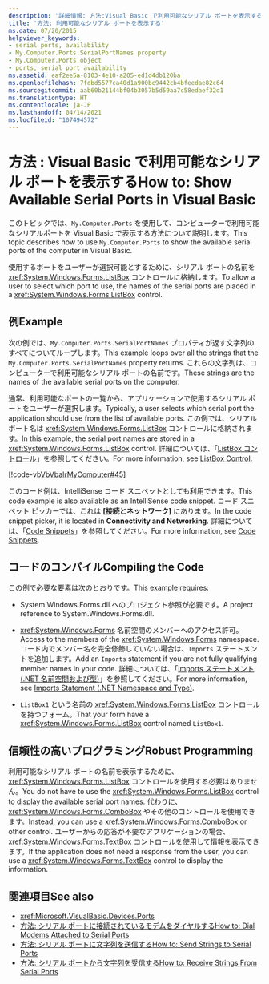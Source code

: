 ```yaml
---
description: '詳細情報: 方法:Visual Basic で利用可能なシリアル ポートを表示する'
title: '方法: 利用可能なシリアル ポートを表示する'
ms.date: 07/20/2015
helpviewer_keywords:
- serial ports, availability
- My.Computer.Ports.SerialPortNames property
- My.Computer.Ports object
- ports, serial port availability
ms.assetid: eaf2ee5a-8103-4e10-a205-ed1d4db120ba
ms.openlocfilehash: 7fdbd5577ca40d1a900bc9442cb4bfeedae82c64
ms.sourcegitcommit: aab60b21144bf04b3057b5d59aa7c58edaef32d1
ms.translationtype: HT
ms.contentlocale: ja-JP
ms.lasthandoff: 04/14/2021
ms.locfileid: "107494572"
---
```

# <a name="how-to-show-available-serial-ports-in-visual-basic"></a><span data-ttu-id="2c64e-103">方法 : Visual Basic で利用可能なシリアル ポートを表示する</span><span class="sxs-lookup"><span data-stu-id="2c64e-103">How to: Show Available Serial Ports in Visual Basic</span></span>

<span data-ttu-id="2c64e-104">このトピックでは、`My.Computer.Ports` を使用して、コンピューターで利用可能なシリアルポートを Visual Basic で表示する方法について説明します。</span><span class="sxs-lookup"><span data-stu-id="2c64e-104">This topic describes how to use `My.Computer.Ports` to show the available serial ports of the computer in Visual Basic.</span></span>  
  
 <span data-ttu-id="2c64e-105">使用するポートをユーザーが選択可能とするために、シリアル ポートの名前を <xref:System.Windows.Forms.ListBox> コントロールに格納します。</span><span class="sxs-lookup"><span data-stu-id="2c64e-105">To allow a user to select which port to use, the names of the serial ports are placed in a <xref:System.Windows.Forms.ListBox> control.</span></span>  
  
## <a name="example"></a><span data-ttu-id="2c64e-106">例</span><span class="sxs-lookup"><span data-stu-id="2c64e-106">Example</span></span>  

 <span data-ttu-id="2c64e-107">次の例では、`My.Computer.Ports.SerialPortNames` プロパティが返す文字列のすべてについてループします。</span><span class="sxs-lookup"><span data-stu-id="2c64e-107">This example loops over all the strings that the `My.Computer.Ports.SerialPortNames` property returns.</span></span> <span data-ttu-id="2c64e-108">これらの文字列は、コンピューターで利用可能なシリアル ポートの名前です。</span><span class="sxs-lookup"><span data-stu-id="2c64e-108">These strings are the names of the available serial ports on the computer.</span></span>  
  
 <span data-ttu-id="2c64e-109">通常、利用可能なポートの一覧から、アプリケーションで使用するシリアル ポートをユーザーが選択します。</span><span class="sxs-lookup"><span data-stu-id="2c64e-109">Typically, a user selects which serial port the application should use from the list of available ports.</span></span> <span data-ttu-id="2c64e-110">この例では、シリアル ポート名は <xref:System.Windows.Forms.ListBox> コントロールに格納されます。</span><span class="sxs-lookup"><span data-stu-id="2c64e-110">In this example, the serial port names are stored in a <xref:System.Windows.Forms.ListBox> control.</span></span> <span data-ttu-id="2c64e-111">詳細については、「[ListBox コントロール](/dotnet/desktop/winforms/controls/listbox-control-windows-forms)」を参照してください。</span><span class="sxs-lookup"><span data-stu-id="2c64e-111">For more information, see [ListBox Control](/dotnet/desktop/winforms/controls/listbox-control-windows-forms).</span></span>  
  
 [!code-vb[VbVbalrMyComputer#45](~/samples/snippets/visualbasic/VS_Snippets_VBCSharp/VbVbalrMyComputer/VB/Class2.vb#45)]  
  
 <span data-ttu-id="2c64e-112">このコード例は、IntelliSense コード スニペットとしても利用できます。</span><span class="sxs-lookup"><span data-stu-id="2c64e-112">This code example is also available as an IntelliSense code snippet.</span></span> <span data-ttu-id="2c64e-113">コード スニペット ピッカーでは、これは **[接続とネットワーク]** にあります。</span><span class="sxs-lookup"><span data-stu-id="2c64e-113">In the code snippet picker, it is located in **Connectivity and Networking**.</span></span> <span data-ttu-id="2c64e-114">詳細については、「[Code Snippets](/visualstudio/ide/code-snippets)」を参照してください。</span><span class="sxs-lookup"><span data-stu-id="2c64e-114">For more information, see [Code Snippets](/visualstudio/ide/code-snippets).</span></span>  
  
## <a name="compiling-the-code"></a><span data-ttu-id="2c64e-115">コードのコンパイル</span><span class="sxs-lookup"><span data-stu-id="2c64e-115">Compiling the Code</span></span>  

 <span data-ttu-id="2c64e-116">この例で必要な要素は次のとおりです。</span><span class="sxs-lookup"><span data-stu-id="2c64e-116">This example requires:</span></span>  
  
- <span data-ttu-id="2c64e-117">System.Windows.Forms.dll へのプロジェクト参照が必要です。</span><span class="sxs-lookup"><span data-stu-id="2c64e-117">A project reference to System.Windows.Forms.dll.</span></span>  
  
- <span data-ttu-id="2c64e-118"><xref:System.Windows.Forms> 名前空間のメンバーへのアクセス許可。</span><span class="sxs-lookup"><span data-stu-id="2c64e-118">Access to the members of the <xref:System.Windows.Forms> namespace.</span></span> <span data-ttu-id="2c64e-119">コード内でメンバー名を完全修飾していない場合は、`Imports` ステートメントを追加します。</span><span class="sxs-lookup"><span data-stu-id="2c64e-119">Add an `Imports` statement if you are not fully qualifying member names in your code.</span></span> <span data-ttu-id="2c64e-120">詳細については、「[Imports ステートメント (.NET 名前空間および型)](../../../language-reference/statements/imports-statement-net-namespace-and-type.md)」を参照してください。</span><span class="sxs-lookup"><span data-stu-id="2c64e-120">For more information, see [Imports Statement (.NET Namespace and Type)](../../../language-reference/statements/imports-statement-net-namespace-and-type.md).</span></span>  
  
- <span data-ttu-id="2c64e-121">`ListBox1` という名前の <xref:System.Windows.Forms.ListBox> コントロールを持つフォーム。</span><span class="sxs-lookup"><span data-stu-id="2c64e-121">That your form have a <xref:System.Windows.Forms.ListBox> control named `ListBox1`.</span></span>  
  
## <a name="robust-programming"></a><span data-ttu-id="2c64e-122">信頼性の高いプログラミング</span><span class="sxs-lookup"><span data-stu-id="2c64e-122">Robust Programming</span></span>  

 <span data-ttu-id="2c64e-123">利用可能なシリアル ポートの名前を表示するために、<xref:System.Windows.Forms.ListBox> コントロールを使用する必要はありません。</span><span class="sxs-lookup"><span data-stu-id="2c64e-123">You do not have to use the <xref:System.Windows.Forms.ListBox> control to display the available serial port names.</span></span> <span data-ttu-id="2c64e-124">代わりに、<xref:System.Windows.Forms.ComboBox> やその他のコントロールを使用できます。</span><span class="sxs-lookup"><span data-stu-id="2c64e-124">Instead, you can use a <xref:System.Windows.Forms.ComboBox> or other control.</span></span> <span data-ttu-id="2c64e-125">ユーザーからの応答が不要なアプリケーションの場合、<xref:System.Windows.Forms.TextBox> コントロールを使用して情報を表示できます。</span><span class="sxs-lookup"><span data-stu-id="2c64e-125">If the application does not need a response from the user, you can use a <xref:System.Windows.Forms.TextBox> control to display the information.</span></span>
  
## <a name="see-also"></a><span data-ttu-id="2c64e-126">関連項目</span><span class="sxs-lookup"><span data-stu-id="2c64e-126">See also</span></span>

- <xref:Microsoft.VisualBasic.Devices.Ports>
- [<span data-ttu-id="2c64e-127">方法: シリアル ポートに接続されているモデムをダイヤルする</span><span class="sxs-lookup"><span data-stu-id="2c64e-127">How to: Dial Modems Attached to Serial Ports</span></span>](how-to-dial-modems-attached-to-serial-ports.md)
- [<span data-ttu-id="2c64e-128">方法: シリアル ポートに文字列を送信する</span><span class="sxs-lookup"><span data-stu-id="2c64e-128">How to: Send Strings to Serial Ports</span></span>](how-to-send-strings-to-serial-ports.md)
- [<span data-ttu-id="2c64e-129">方法: シリアル ポートから文字列を受信する</span><span class="sxs-lookup"><span data-stu-id="2c64e-129">How to: Receive Strings From Serial Ports</span></span>](how-to-receive-strings-from-serial-ports.md)
